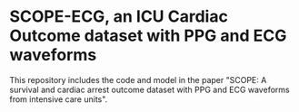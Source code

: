 # SCOPE-ECG, an ICU Cardiac Outcome dataset with PPG and ECG waveforms

This repository includes the code and model in the paper "SCOPE: A survival and cardiac arrest outcome dataset with PPG and ECG waveforms from intensive care units".

